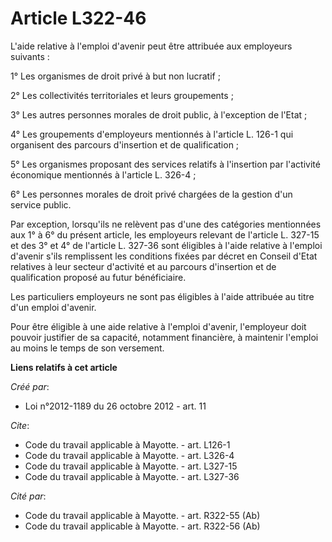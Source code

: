 # Article L322-46

L'aide relative à l'emploi d'avenir peut être attribuée aux employeurs suivants : 

1° Les organismes de droit privé à but non lucratif ; 

2° Les collectivités territoriales et leurs groupements ; 

3° Les autres personnes morales de droit public, à l'exception de l'Etat ; 

4° Les groupements d'employeurs mentionnés à l'article L. 126-1 qui organisent des parcours d'insertion et de
qualification ; 

5° Les organismes proposant des services relatifs à l'insertion par l'activité économique mentionnés à l'article L. 326-4 ; 

6° Les personnes morales de droit privé chargées de la gestion d'un service public. 

Par exception, lorsqu'ils ne relèvent pas d'une des catégories mentionnées aux 1° à 6° du présent article, les employeurs
relevant de l'article L. 327-15 et des 3° et 4° de l'article L. 327-36 sont éligibles à l'aide relative à l'emploi d'avenir
s'ils remplissent les conditions fixées par décret en Conseil d'Etat relatives à leur secteur d'activité et au parcours
d'insertion et de qualification proposé au futur bénéficiaire. 

Les particuliers employeurs ne sont pas éligibles à l'aide attribuée au titre d'un emploi d'avenir. 

Pour être éligible à une aide relative à l'emploi d'avenir, l'employeur doit pouvoir justifier de sa capacité, notamment
financière, à maintenir l'emploi au moins le temps de son versement.

**Liens relatifs à cet article**

_Créé par_:

  - Loi n°2012-1189 du 26 octobre 2012 - art. 11

_Cite_:

  - Code du travail applicable à Mayotte. - art. L126-1
  - Code du travail applicable à Mayotte. - art. L326-4
  - Code du travail applicable à Mayotte. - art. L327-15
  - Code du travail applicable à Mayotte. - art. L327-36

_Cité par_:

  - Code du travail applicable à Mayotte. - art. R322-55 (Ab)
  - Code du travail applicable à Mayotte. - art. R322-56 (Ab)
